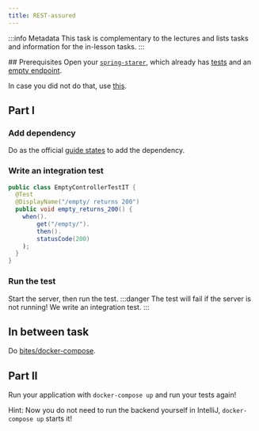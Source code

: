 ```yaml
---
title: REST-assured
---
```


:::info Metadata
This task is complementary to the lectures and lists tasks and information for the in-lesson tasks.
:::


## Prerequisites
Open your [`spring-starer`](../spring-starter), which already has [tests](../github-actions) and an [empty endpoint](../architecture).

In case you did not do that, use [this](https://github.com/nds-swe/spring-starter/releases/tag/0.1.2).

## Part I

### Add dependency
Do as the official [guide states](https://github.com/rest-assured/rest-assured/wiki/GettingStarted#rest-assured) to add the dependency.

### Write an integration test

```java
public class EmptyControllerTestIT {
  @Test
  @DisplayName("/empty/ returns 200")
  public void empty_returns_200() {
    when().
        get("/empty/").
        then().
        statusCode(200)
    );
  }
}
```

### Run the test
Start the server, then run the test.
:::danger
The test will fail if the server is not running! We write an integration test.
:::

## In between task
Do [bites/docker-compose](docker-compose).

## Part II
Run your application with `docker-compose up` and run your tests again!

Hint: Now you do not need to run the backend yourself in IntelliJ, `docker-compose up` starts it!